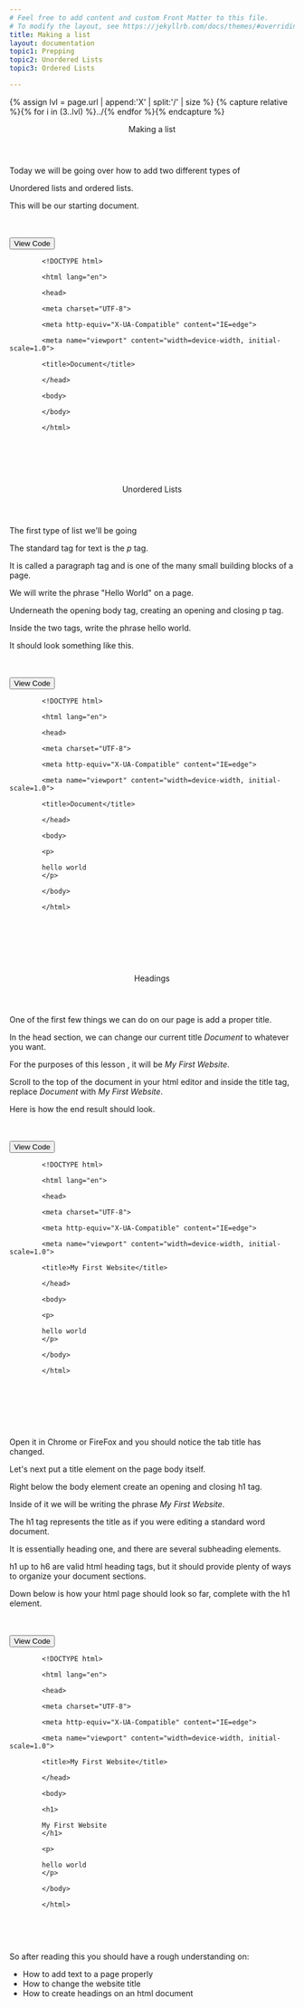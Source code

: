 ```yaml
---
# Feel free to add content and custom Front Matter to this file.
# To modify the layout, see https://jekyllrb.com/docs/themes/#overriding-theme-defaults
title: Making a list 
layout: documentation
topic1: Prepping
topic2: Unordered Lists
topic3: Ordered Lists

---
```

{% assign lvl = page.url | append:'X' | split:'/' | size %}
{% capture relative %}{% for i in (3..lvl) %}../{% endfor %}{% endcapture %}

<section id="prepping" class="main-section">

<header>
  <p>Making a list</p>
</header>
<p>Today we will be going over how to add two different types of</p>
<p>Unordered lists and ordered lists.</p>

<p>This will be our starting document. </p>

<br/>
<br/>
<button class="collapsible">View Code</button>
<div class="content">
  <code>
        &lt;!DOCTYPE html&gt;<br/>
        &lt;html lang=&quot;en&quot;&gt;<br/>
        &lt;head&gt;<br />
        &lt;meta charset=&quot;UTF-8&quot;&gt;<br />
        &lt;meta http-equiv=&quot;X-UA-Compatible&quot; content=&quot;IE=edge&quot;&gt;<br />
        &lt;meta name=&quot;viewport&quot; content=&quot;width=device-width, initial-scale=1.0&quot;&gt;<br />
        &lt;title&gt;Document&lt;/title&gt;<br />
        &lt;/head&gt;<br />
        &lt;body&gt;<br /> 
        &lt;/body&gt;<br />
        &lt;/html&gt;<br />
  </code>
</div>
<br/>
<br/>
</section>
<br/>
<section id="unordered_lists" class="main-section">

<header>
  <p>Unordered Lists</p>
</header>

<p>The first type of list we'll be going </p>

<p>The standard tag for text is the <em>p</em> tag.</p>

<p>It is called a paragraph tag and is one of the many
small building blocks of a page. </p>

<p>We will write the phrase "Hello World" on a page.</p>

<p>Underneath the opening body tag, creating an opening and closing
p tag.</p>

<p>Inside the two tags, write the phrase hello world.</p>

<p>It should look something like this. </p>
<br/>
<br/>
<button class="collapsible">View Code</button>
<div class="content">
  <code>
        &lt;!DOCTYPE html&gt;<br/>
        &lt;html lang=&quot;en&quot;&gt;<br/>
        &lt;head&gt;<br />
        &lt;meta charset=&quot;UTF-8&quot;&gt;<br />
        &lt;meta http-equiv=&quot;X-UA-Compatible&quot; content=&quot;IE=edge&quot;&gt;<br />
        &lt;meta name=&quot;viewport&quot; content=&quot;width=device-width, initial-scale=1.0&quot;&gt;<br />
        &lt;title&gt;Document&lt;/title&gt;<br />
        &lt;/head&gt;<br />
        &lt;body&gt;<br /> 
        &lt;p&gt;<br /> 
        hello world
        &lt;/p&gt;<br /> 
        &lt;/body&gt;<br />
        &lt;/html&gt;<br />
  </code>
</div>
<br/>
<br/>
</section>
<br/>
<br/>
<section id="headings" class="main-section">

<header>
  <p>Headings</p>
</header>
<p>One of the first few things we can do on our page is add 
a proper title.</p>
<p>In the head section, we can change our current title <em>Document</em>
to whatever you want.</p>
<p>For the purposes of this lesson , it will be <em>My First Website</em>.</p>
<p>Scroll to the top of the document in your html editor and inside the title tag,
replace <em>Document</em> with <em>My First Website</em>.
<p>Here is how the end result should look.</p>
<br/>
<br/>
<button class="collapsible">View Code</button>
<div class="content">
  <code>
        &lt;!DOCTYPE html&gt;<br/>
        &lt;html lang=&quot;en&quot;&gt;<br/>
        &lt;head&gt;<br />
        &lt;meta charset=&quot;UTF-8&quot;&gt;<br />
        &lt;meta http-equiv=&quot;X-UA-Compatible&quot; content=&quot;IE=edge&quot;&gt;<br />
        &lt;meta name=&quot;viewport&quot; content=&quot;width=device-width, initial-scale=1.0&quot;&gt;<br />
        &lt;title&gt;My First Website&lt;/title&gt;<br />
        &lt;/head&gt;<br />
        &lt;body&gt;<br /> 
        &lt;p&gt;<br /> 
        hello world
        &lt;/p&gt;<br /> 
        &lt;/body&gt;<br />
        &lt;/html&gt;<br />
  </code>
</div>
<br/>
<br/>
</section>
<br/>
<br/>
<p>Open it in Chrome or FireFox and you should notice the tab title has changed.</p>
<p>Let's next put a title element on the page body itself.</p>
<p>Right below the body element create an opening and closing h1 tag.</p>
<p>Inside of it we will be writing the phrase <em>My First Website</em>.</p>
<p>The h1 tag represents the title as if you were editing a standard word document.</p>
<p>It is essentially heading one, and there are several subheading elements.</p>
<p>h1 up to h6 are valid html heading tags, but it should provide plenty of ways to organize
your document sections.</p>
<p>Down below is how your html page should look so far, complete with the h1 element.</p>
<br/>
<br/>
<button class="collapsible">View Code</button>
<div class="content">
  <code>
        &lt;!DOCTYPE html&gt;<br/>
        &lt;html lang=&quot;en&quot;&gt;<br/>
        &lt;head&gt;<br />
        &lt;meta charset=&quot;UTF-8&quot;&gt;<br />
        &lt;meta http-equiv=&quot;X-UA-Compatible&quot; content=&quot;IE=edge&quot;&gt;<br />
        &lt;meta name=&quot;viewport&quot; content=&quot;width=device-width, initial-scale=1.0&quot;&gt;<br />
        &lt;title&gt;My First Website&lt;/title&gt;<br />
        &lt;/head&gt;<br />
        &lt;body&gt;<br /> 
        &lt;h1&gt;<br /> 
        My First Website
        &lt;/h1&gt;<br /> 
        &lt;p&gt;<br /> 
        hello world
        &lt;/p&gt;<br /> 
        &lt;/body&gt;<br />
        &lt;/html&gt;<br />
  </code>
</div>
<br/>
<br/>
<p>So after reading this you should have a rough understanding on:</p>

<ul>
  <li>How to add text to a page properly</li>
  <li>How to change the website title</li>
  <li>How to create headings on an html document</li>
</ul>
</section>